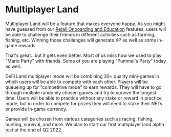 # Multiplayer Land

Multiplayer Land will be a feature that makes everyone happy. As you might have guessed from our [Retail Onboarding and Education](gamified-defi-land-free-to-play/retail-onboarding-and-education.md) features, users will be able to challenge their friends in different activities such as farming, fishing, etc. Winning those challenges will generate XP as well as some in-game rewards.&#x20;

That's great...but it gets even better. Most of us miss how we used to play "Mario Party" with friends. Some of you are playing "Pummel's Party" today as well.&#x20;

DeFi Land multiplayer mode will be combining 30+ quality mini-games in which users will be able to compete with each other. Players will be queueing up for "competitive mode" to earn rewards. They will have to go through multiple randomly chosen games and try to survive the longest time. Users will be able to practice without any stake or reward in practice mode, but in order to compete for prizes they will need to stake their NFTs or provide in-game currency.

Games will be chosen from various categories such as racing, fishing, hunting, survival, and more. We plan to start our first multiplayer land alpha test at the end of Q2 2022.
